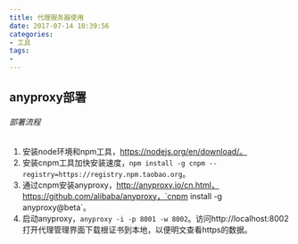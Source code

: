 ```yaml
---
title: 代理服务器使用
date: 2017-07-14 10:39:56
categories:
- 工具
tags:
- 
---
```


## anyproxy部署

###### 部署流程
1. 安装node环境和npm工具，https://nodejs.org/en/download/。
2. 安装cnpm工具加快安装速度，`npm install -g cnpm --registry=https://registry.npm.taobao.org`。
3. 通过cnpm安装anyproxy，http://anyproxy.io/cn.html，https://github.com/alibaba/anyproxy，`cnpm install -g anyproxy@beta`。
4. 启动anyproxy，`anyproxy -i -p 8001 -w 8002`。访问http://localhost:8002打开代理管理界面下载根证书到本地，以便明文查看https的数据。
